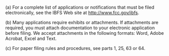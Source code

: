 (a) For a complete list of applications or notifications that must be filed electronically, see the IBFS Web site at http://www.fcc.gov/ibfs.
              

(b) Many applications require exhibits or attachments. If attachments are required, you must attach documentation to your electronic application before filing. We accept attachments in the following formats: Word, Adobe Acrobat, Excel and Text.

(c) For paper filing rules and procedures, see parts 1, 25, 63 or 64.

